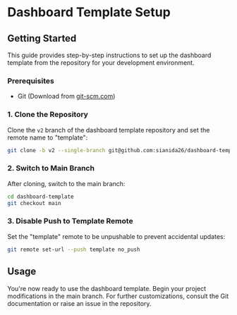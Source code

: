 # Dashboard Template Setup

## Getting Started

This guide provides step-by-step instructions to set up the dashboard template from the repository for your development environment.

### Prerequisites

-   Git (Download from [git-scm.com](https://git-scm.com/))

### 1. Clone the Repository

Clone the `v2` branch of the dashboard template repository and set the remote name to "template":

```bash
git clone -b v2 --single-branch git@github.com:sianida26/dashboard-template.git --origin template
```

### 2. Switch to Main Branch

After cloning, switch to the main branch:

```bash
cd dashboard-template
git checkout main
```

### 3. Disable Push to Template Remote

Set the "template" remote to be unpushable to prevent accidental updates:

```bash
git remote set-url --push template no_push
```

## Usage

You're now ready to use the dashboard template. Begin your project modifications in the main branch. For further customizations, consult the Git documentation or raise an issue in the repository.
